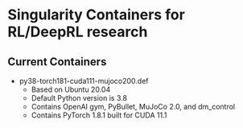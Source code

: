 # Singularity Containers for RL/DeepRL research

## Current Containers
- py38-torch181-cuda111-mujoco200.def
  - Based on Ubuntu 20.04
  - Default Python version is 3.8
  - Contains OpenAI gym, PyBullet, MuJoCo 2.0, and dm_control
  - Contains PyTorch 1.8.1 built for CUDA 11.1
